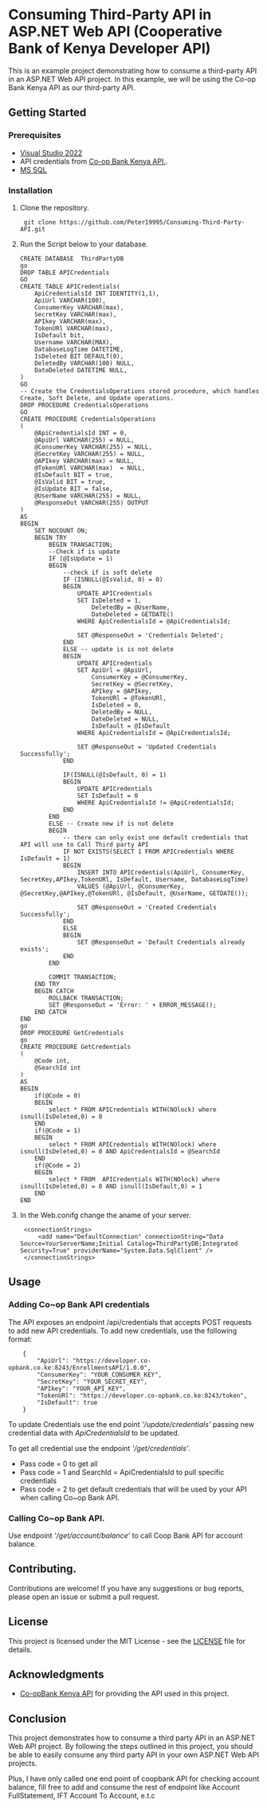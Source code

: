 # Consuming Third-Party API in ASP.NET Web API (Cooperative Bank of Kenya Developer API)
This is an example project demonstrating how to consume a third-party API in an ASP.NET Web API project. In this example, we will be using the Co-op Bank Kenya API as our third-party API.

## Getting Started
### Prerequisites
- [Visual Studio 2022](https://visualstudio.microsoft.com/downloads/)
- API credentials from [Co-op Bank Kenya API.](https://developer.co-opbank.co.ke/devportal/apis).
- [MS SQL](https://www.microsoft.com/en-us/sql-server/sql-server-downloads)
### Installation
1. Clone the repository.

        git clone https://github.com/Peter19995/Consuming-Third-Party-API.git

2.  Run the Script below to your database.

        CREATE DATABASE  ThirdPartyDB
        go
        DROP TABLE APICredentials
        GO
        CREATE TABLE APICredentials(
            ApiCredentialsId INT IDENTITY(1,1),
            ApiUrl VARCHAR(100),
            ConsumerKey VARCHAR(max),
            SecretKey VARCHAR(max),
            APIkey VARCHAR(max),
            TokenURl VARCHAR(max),
            IsDefault bit,
            Username VARCHAR(MAX),
            DatabaseLogTime DATETIME,
            IsDeleted BIT DEFAULT(0),
            DeletedBy VARCHAR(100) NULL,
            DateDeleted DATETIME NULL,
        )
        GO
        -- Create the CredentialsOperations stored procedure, which handles Create, Soft Delete, and Update operations.
        DROP PROCEDURE CredentialsOperations
        GO
        CREATE PROCEDURE CredentialsOperations
        (
            @ApiCredentialsId INT = 0,
            @ApiUrl VARCHAR(255) = NULL,
            @ConsumerKey VARCHAR(255) = NULL,
            @SecretKey VARCHAR(255) = NULL,
            @APIkey VARCHAR(max) = NULL,
            @TokenURl VARCHAR(max)  = NULL,
            @IsDefault BIT = true,
            @IsValid BIT = true,
            @IsUpdate BIT = false,
            @UserName VARCHAR(255) = NULL,
            @ResponseOut VARCHAR(255) OUTPUT
        )
        AS
        BEGIN
            SET NOCOUNT ON;
            BEGIN TRY
                BEGIN TRANSACTION;
                --Check if is update
                IF (@IsUpdate = 1)
                BEGIN
                    --check if is soft delete
                    IF (ISNULL(@IsValid, 0) = 0)
                    BEGIN
                        UPDATE APICredentials
                        SET IsDeleted = 1,
                            DeletedBy = @UserName,
                            DateDeleted = GETDATE()
                        WHERE ApiCredentialsId = @ApiCredentialsId;

                        SET @ResponseOut = 'Credentials Deleted';
                    END
                    ELSE -- update is is not delete
                    BEGIN
                        UPDATE APICredentials
                        SET ApiUrl = @ApiUrl,
                            ConsumerKey = @ConsumerKey,
                            SecretKey = @SecretKey,
                            APIkey = @APIkey,
                            TokenURl = @TokenURl,
                            IsDeleted = 0,
                            DeletedBy = NULL,
                            DateDeleted = NULL,
                            IsDefault = @IsDefault
                        WHERE ApiCredentialsId = @ApiCredentialsId;

                        SET @ResponseOut = 'Updated Credentials Successfully';
                    END

                    IF(ISNULL(@IsDefault, 0) = 1)
                    BEGIN
                        UPDATE APICredentials
                        SET IsDefault = 0
                        WHERE ApiCredentialsId != @ApiCredentialsId;
                    END
                END
                ELSE -- Create new if is not delete
                BEGIN
                    -- there can only exist one default credentials that API will use to Call Third party API
                    IF NOT EXISTS(SELECT 1 FROM APICredentials WHERE IsDefault = 1)
                    BEGIN
                        INSERT INTO APICredentials(ApiUrl, ConsumerKey, SecretKey,APIkey,TokenURl, IsDefault, Username, DatabaseLogTime) 
                        VALUES (@ApiUrl, @ConsumerKey, @SecretKey,@APIkey,@TokenURl, @IsDefault, @UserName, GETDATE());

                        SET @ResponseOut = 'Created Credentials Successfully';
                    END
                    ELSE
                    BEGIN
                        SET @ResponseOut = 'Default Credentials already exists';
                    END
                END

                COMMIT TRANSACTION;
            END TRY
            BEGIN CATCH
                ROLLBACK TRANSACTION;
                SET @ResponseOut = 'Error: ' + ERROR_MESSAGE();
            END CATCH
        END
        go
        DROP PROCEDURE GetCredentials
        go
        CREATE PROCEDURE GetCredentials 
        ( 
            @Code int, 
            @SearchId int
        ) 
        AS
        BEGIN
            if(@Code = 0)
            BEGIN
                select * FROM APICredentials WITH(NOlock) where isnull(IsDeleted,0) = 0
            END
            if(@Code = 1)
            BEGIN
                select * FROM APICredentials WITH(NOlock) where isnull(IsDeleted,0) = 0 AND ApiCredentialsId = @SearchId
            END
            if(@Code = 2)
            BEGIN
                select * FROM  APICredentials WITH(NOlock) where isnull(IsDeleted,0) = 0 AND isnull(IsDefault,0) = 1
            END
        END
3. In the Web.conifg change the aname of your server.

        <connectionStrings>
            <add name="DefaultConnection" connectionString="Data Source=YourServerName;Initial Catalog=ThirdPartyDB;Integrated Security=True" providerName="System.Data.SqlClient" />
        </connectionStrings>

## Usage
### Adding Co~op Bank API credentials
The API exposes an endpoint /api/credentials that accepts POST requests to add new API credentials. To add new credentials, use the following format:

        {
            "ApiUrl": "https://developer.co-opbank.co.ke:8243/EnrollmentsAPI/1.0.0",
            "ConsumerKey": "YOUR_CONSUMER_KEY",
            "SecretKey": "YOUR_SECRET_KEY",
            "APIkey": "YOUR_API_KEY",
            "TokenURl": "https://developer.co-opbank.co.ke:8243/token",
            "IsDefault": true
        }


To update Credentials use the end point *'/update/credentials'* passing new credential data with *ApiCredentialsId* to be updated.

To get all credential use the endpoint *'/get/credentials'*.
- Pass code = 0  to get all
- Pass code = 1 and SearchId = ApiCredentialsId to pull specific credentials
- Pass code = 2 to get default credentials that will be used by your API when calling Co~op Bank API.

### Calling Co~op Bank API.
Use endpoint *'/get/account/balance'* to call Coop Bank API for account balance.

## Contributing.
Contributions are welcome! If you have any suggestions or bug reports, please open an issue or submit a pull request. 



## License

This project is licensed under the MIT License - see the [ LICENSE](https://opensource.org/licenses/MIT) file for details.

## Acknowledgments
- [Co-opBank Kenya API](https://developer.co-opbank.co.ke/devportal/apis) for providing the API used in this project.

## Conclusion
This project demonstrates how to consume a third party API in an ASP.NET Web API project. By following the steps outlined in this project, you should be able to easily consume any third party API in your own ASP.NET Web API projects.

Plus, I have only called one end point of coopbank API for checking account balance, fill free to add  and consume the rest of endpoint like Account FullStatement, IFT Account To Account, e.t.c 
